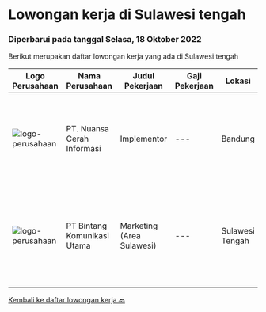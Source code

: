 
  # Lowongan kerja di Sulawesi tengah

  ### Diperbarui pada tanggal Selasa, 18 Oktober 2022

  Berikut merupakan daftar lowongan kerja yang ada di Sulawesi tengah

  |Logo Perusahaan | Nama Perusahaan | Judul Pekerjaan | Gaji Pekerjaan | Lokasi | Deskripsi | Tanggal diunggah | Pranala |
  | -------------- | --------------- | --------------- | --------- | --------- | -------------- | ------- | ----------- |
  |![logo-perusahaan](https://image-service-cdn.seek.com.au/0c915a4e3a2479f8ac25eef66f61c7d8703d6c35/ee4dce1061f3f616224767ad58cb2fc751b8d2dc)|PT. Nuansa Cerah Informasi|Implementor|---|Bandung|Pendidikan D3 / S1 Sistem Informasi/ Manajemen Informatika/ Teknik Komputer/ Teknik Informatika / Komputer Akuntansi/Akuntansi Komunikatif, dapat...|Minggu, 16 Oktober 2022|https://www.jobstreet.co.id/id/job/implementor-4058754?token=0~bdf85859-d6ee-444c-8430-5612132b8231&sectionRank=1&jobId=jobstreet-id-job-4058754|
|![logo-perusahaan](https://image-service-cdn.seek.com.au/c9ea1c15540adb1bb3ee5d9034c0b2b344562e4e/ee4dce1061f3f616224767ad58cb2fc751b8d2dc)|PT Bintang Komunikasi Utama|Marketing (Area Sulawesi)|---|Sulawesi Tengah|Usia maksimal 40 tahun Pendidikan minimal S1 Teknik Elektro/ Jaringan/ Telekomunikasi Memiliki pengalaman di bidang marketing teknis minimal 1 tahun...|Rabu, 12 Oktober 2022|https://www.jobstreet.co.id/id/job/marketing-area-sulawesi-4052479?token=0~bdf85859-d6ee-444c-8430-5612132b8231&sectionRank=2&jobId=jobstreet-id-job-4052479|


  [Kembali ke daftar lowongan kerja 🔙](../README.md#daftar-lowongan-kerja)
  